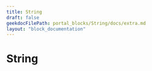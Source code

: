 ```yaml
---
title: String
draft: false
geekdocFilePath: portal_blocks/String/docs/extra.md
layout: "block_documentation"
---
```

# String